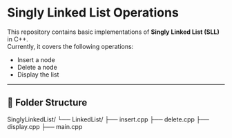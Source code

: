# Singly Linked List Operations  

This repository contains basic implementations of **Singly Linked List (SLL)** in C++.  
Currently, it covers the following operations:  

- Insert a node  
- Delete a node  
- Display the list  

---

## 📂 Folder Structure
SinglyLinkedList/
└── LinkedList/
    ├── insert.cpp
    ├── delete.cpp
    ├── display.cpp
    ├── main.cpp
